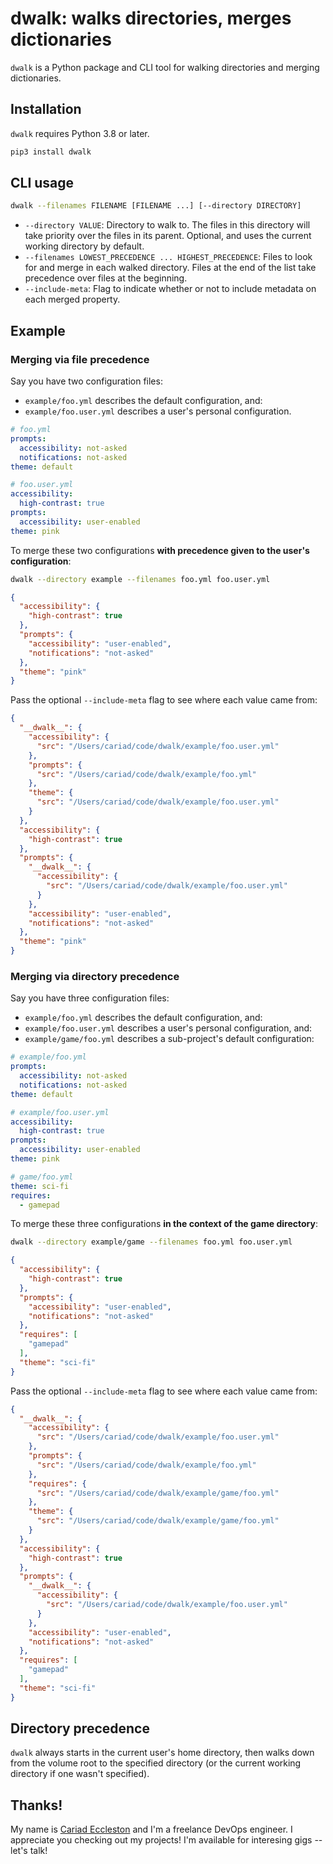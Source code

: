 # dwalk: walks directories, merges dictionaries

`dwalk` is a Python package and CLI tool for walking directories and merging dictionaries.

## Installation

`dwalk` requires Python 3.8 or later.

```bash
pip3 install dwalk
```

## CLI usage

```bash
dwalk --filenames FILENAME [FILENAME ...] [--directory DIRECTORY]
```

- `--directory VALUE`: Directory to walk to. The files in this directory will take priority over the files in its parent. Optional, and uses the current working directory by default.
- `--filenames LOWEST_PRECEDENCE ... HIGHEST_PRECEDENCE`: Files to look for and merge in each walked directory. Files at the end of the list take precedence over files at the beginning.
- `--include-meta`: Flag to indicate whether or not to include metadata on each merged property.

## Example

### Merging via file precedence

Say you have two configuration files:

- `example/foo.yml` describes the default configuration, and:
- `example/foo.user.yml` describes a user's personal configuration.

```yaml
# foo.yml
prompts:
  accessibility: not-asked
  notifications: not-asked
theme: default
```

```yaml
# foo.user.yml
accessibility:
  high-contrast: true
prompts:
  accessibility: user-enabled
theme: pink
```

To merge these two configurations **with precedence given to the user's configuration**:

```bash
dwalk --directory example --filenames foo.yml foo.user.yml
```

```json
{
  "accessibility": {
    "high-contrast": true
  },
  "prompts": {
    "accessibility": "user-enabled",
    "notifications": "not-asked"
  },
  "theme": "pink"
}
```

Pass the optional `--include-meta` flag to see where each value came from:

```json
{
  "__dwalk__": {
    "accessibility": {
      "src": "/Users/cariad/code/dwalk/example/foo.user.yml"
    },
    "prompts": {
      "src": "/Users/cariad/code/dwalk/example/foo.yml"
    },
    "theme": {
      "src": "/Users/cariad/code/dwalk/example/foo.user.yml"
    }
  },
  "accessibility": {
    "high-contrast": true
  },
  "prompts": {
    "__dwalk__": {
      "accessibility": {
        "src": "/Users/cariad/code/dwalk/example/foo.user.yml"
      }
    },
    "accessibility": "user-enabled",
    "notifications": "not-asked"
  },
  "theme": "pink"
}
```

### Merging via directory precedence

Say you have three configuration files:

- `example/foo.yml` describes the default configuration, and:
- `example/foo.user.yml` describes a user's personal configuration, and:
- `example/game/foo.yml` describes a sub-project's default configuration:

```yaml
# example/foo.yml
prompts:
  accessibility: not-asked
  notifications: not-asked
theme: default
```

```yaml
# example/foo.user.yml
accessibility:
  high-contrast: true
prompts:
  accessibility: user-enabled
theme: pink
```

```yaml
# game/foo.yml
theme: sci-fi
requires:
  - gamepad
```

To merge these three configurations **in the context of the game directory**:

```bash
dwalk --directory example/game --filenames foo.yml foo.user.yml
```

```json
{
  "accessibility": {
    "high-contrast": true
  },
  "prompts": {
    "accessibility": "user-enabled",
    "notifications": "not-asked"
  },
  "requires": [
    "gamepad"
  ],
  "theme": "sci-fi"
}
```

Pass the optional `--include-meta` flag to see where each value came from:

```json
{
  "__dwalk__": {
    "accessibility": {
      "src": "/Users/cariad/code/dwalk/example/foo.user.yml"
    },
    "prompts": {
      "src": "/Users/cariad/code/dwalk/example/foo.yml"
    },
    "requires": {
      "src": "/Users/cariad/code/dwalk/example/game/foo.yml"
    },
    "theme": {
      "src": "/Users/cariad/code/dwalk/example/game/foo.yml"
    }
  },
  "accessibility": {
    "high-contrast": true
  },
  "prompts": {
    "__dwalk__": {
      "accessibility": {
        "src": "/Users/cariad/code/dwalk/example/foo.user.yml"
      }
    },
    "accessibility": "user-enabled",
    "notifications": "not-asked"
  },
  "requires": [
    "gamepad"
  ],
  "theme": "sci-fi"
}
```

## Directory precedence

`dwalk` always starts in the current user's home directory, then walks down from the volume root to the specified directory (or the current working directory if one wasn't specified).

## Thanks!

My name is [Cariad Eccleston](https://cariad.me) and I'm a freelance DevOps engineer. I appreciate you checking out my projects! I'm available for interesing gigs -- let's talk!
